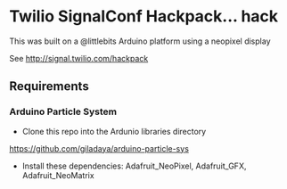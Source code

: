 # Twilio SignalConf Hackpack... hack

This was built on a @littlebits Arduino platform using a neopixel display

See http://signal.twilio.com/hackpack

## Requirements

### Arduino Particle System

* Clone this repo into the Ardunio libraries directory

https://github.com/giladaya/arduino-particle-sys

* Install these dependencies: Adafruit_NeoPixel, Adafruit_GFX, Adafruit_NeoMatrix


